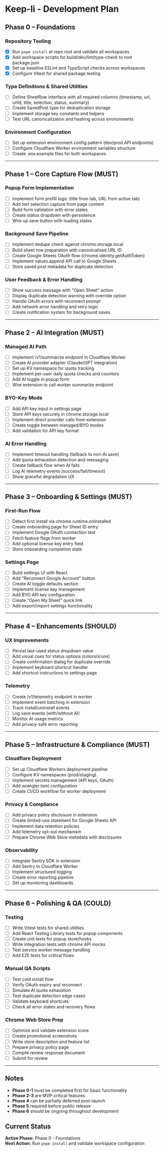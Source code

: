 # Keep-li - Development Plan

## Phase 0 – Foundations

### Repository Tooling
- [x] Run `pnpm install` at repo root and validate all workspaces
- [x] Add workspace scripts for build/dev/lint/type-check to root package.json
- [x] Set up baseline ESLint and TypeScript checks across workspaces
- [x] Configure Vitest for shared package testing

### Type Definitions & Shared Utilities
- [ ] Define SheetRow interface with all required columns (timestamp, url, urlId, title, selection, status, summary)
- [ ] Create SavedPost type for deduplication storage
- [ ] Implement storage key constants and helpers
- [ ] Test URL canonicalization and hashing across environments

### Environment Configuration
- [ ] Set up extension environment config pattern (dev/prod API endpoints)
- [ ] Configure Cloudflare Worker environment variables structure
- [ ] Create .env.example files for both workspaces

---

## Phase 1 – Core Capture Flow (MUST)

### Popup Form Implementation
- [ ] Implement form prefill logic (title from tab, URL from active tab)
- [ ] Add text selection capture from page content
- [ ] Build form validation with error states
- [ ] Create status dropdown with persistence
- [ ] Wire up save button with loading states

### Background Save Pipeline
- [ ] Implement dedupe check against chrome.storage.local
- [ ] Build sheet row preparation with canonicalized URL ID
- [ ] Create Google Sheets OAuth flow (chrome.identity.getAuthToken)
- [ ] Implement values.append API call to Google Sheets
- [ ] Store saved post metadata for duplicate detection

### User Feedback & Error Handling
- [ ] Show success message with "Open Sheet" action
- [ ] Display duplicate detection warning with override option
- [ ] Handle OAuth errors with reconnect prompt
- [ ] Add network error handling and retry logic
- [ ] Create notification system for background saves

---

## Phase 2 – AI Integration (MUST)

### Managed AI Path
- [ ] Implement /v1/summarize endpoint in Cloudflare Worker
- [ ] Create AI provider adapter (Claude/GPT integration)
- [ ] Set up KV namespace for quota tracking
- [ ] Implement per-user daily quota checks and counters
- [ ] Add AI toggle in popup form
- [ ] Wire extension to call worker summarize endpoint

### BYO-Key Mode
- [ ] Add API key input in settings page
- [ ] Store API keys securely in chrome.storage.local
- [ ] Implement direct provider calls from extension
- [ ] Create toggle between managed/BYO modes
- [ ] Add validation for API key format

### AI Error Handling
- [ ] Implement timeout handling (fallback to non-AI save)
- [ ] Add quota exhaustion detection and messaging
- [ ] Create fallback flow when AI fails
- [ ] Log AI telemetry events (success/fail/timeout)
- [ ] Show graceful degradation UX

---

## Phase 3 – Onboarding & Settings (MUST)

### First-Run Flow
- [ ] Detect first install via chrome.runtime.onInstalled
- [ ] Create onboarding page for Sheet ID entry
- [ ] Implement Google OAuth connection test
- [ ] Fetch feature flags from worker
- [ ] Add optional license key entry field
- [ ] Store onboarding completion state

### Settings Page
- [ ] Build settings UI with React
- [ ] Add "Reconnect Google Account" button
- [ ] Create AI toggle defaults section
- [ ] Implement license key management
- [ ] Add BYO API key configuration
- [ ] Create "Open My Sheet" quick link
- [ ] Add export/import settings functionality

---

## Phase 4 – Enhancements (SHOULD)

### UX Improvements
- [ ] Persist last-used status dropdown value
- [ ] Add visual cues for status options (colors/icons)
- [ ] Create confirmation dialog for duplicate override
- [ ] Implement keyboard shortcut handler
- [ ] Add shortcut instructions to settings page

### Telemetry
- [ ] Create /v1/telemetry endpoint in worker
- [ ] Implement event batching in extension
- [ ] Track install/uninstall events
- [ ] Log save events (with/without AI)
- [ ] Monitor AI usage metrics
- [ ] Add privacy-safe error reporting

---

## Phase 5 – Infrastructure & Compliance (MUST)

### Cloudflare Deployment
- [ ] Set up Cloudflare Workers deployment pipeline
- [ ] Configure KV namespaces (prod/staging)
- [ ] Implement secrets management (API keys, OAuth)
- [ ] Add wrangler.toml configuration
- [ ] Create CI/CD workflow for worker deployment

### Privacy & Compliance
- [ ] Add privacy policy disclosure in extension
- [ ] Create limited-use statement for Google Sheets API
- [ ] Implement data retention policies
- [ ] Add telemetry opt-out mechanism
- [ ] Prepare Chrome Web Store metadata with disclosures

### Observability
- [ ] Integrate Sentry SDK in extension
- [ ] Add Sentry to Cloudflare Worker
- [ ] Implement structured logging
- [ ] Create error reporting pipeline
- [ ] Set up monitoring dashboards

---

## Phase 6 – Polishing & QA (COULD)

### Testing
- [ ] Write Vitest tests for shared utilities
- [ ] Add React Testing Library tests for popup components
- [ ] Create unit tests for popup store/hooks
- [ ] Write integration tests with chrome API mocks
- [ ] Test service worker message handling
- [ ] Add E2E tests for critical flows

### Manual QA Scripts
- [ ] Test cold install flow
- [ ] Verify OAuth expiry and reconnect
- [ ] Simulate AI quota exhaustion
- [ ] Test duplicate detection edge cases
- [ ] Validate keyboard shortcuts
- [ ] Check all error states and recovery flows

### Chrome Web Store Prep
- [ ] Optimize and validate extension icons
- [ ] Create promotional screenshots
- [ ] Write store description and feature list
- [ ] Prepare privacy policy page
- [ ] Compile review response document
- [ ] Submit for review

---

## Notes

- **Phase 0-1** must be completed first for basic functionality
- **Phase 2-3** are MVP-critical features
- **Phase 4** can be partially deferred post-launch
- **Phase 5** required before public release
- **Phase 6** should be ongoing throughout development

## Current Status

**Active Phase:** Phase 0 - Foundations  
**Next Action:** Run `pnpm install` and validate workspace configuration
